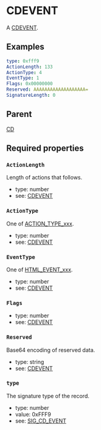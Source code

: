 <!--
   Copyright 2023 HCL America, Inc.

   Licensed under the Apache License, Version 2.0 (the "License"); you may not
   use this file except in compliance with the License. You may obtain a copy of
   the License at

       http://www.apache.org/licenses/LICENSE-2.0

   Unless required by applicable law or agreed to in writing, software
   distributed under the License is distributed on an "AS IS" BASIS, WITHOUT
   WARRANTIES OR CONDITIONS OF ANY KIND, either express or implied. See the
   License for the specific language governing permissions and limitations under
   the License.
-->

# CDEVENT

A
[CDEVENT](https://opensource.hcltechsw.com/domino-c-api-docs/reference/Data/CDEVENT/).

## Examples
```yaml
type: 0xfff9
ActionLength: 133
ActionType: 4
EventType: 1
Flags: 0x00000000
Reserved: AAAAAAAAAAAAAAAAAAA=
SignatureLength: 0
```

## Parent
[CD](./cd-v1.md)

## Required properties

### `ActionLength`
Length of actions that follows.
* type: number
* see:
[CDEVENT](https://opensource.hcltechsw.com/domino-c-api-docs/reference/Data/CDEVENT/)

### `ActionType`
One of
[ACTION_TYPE_xxx](https://opensource.hcltechsw.com/domino-c-api-docs/reference/Symb/ACTION_TYPE_xxx/).
* type: number
* see:
[CDEVENT](https://opensource.hcltechsw.com/domino-c-api-docs/reference/Data/CDEVENT/)

### `EventType`
One of
[HTML_EVENT_xxx](https://opensource.hcltechsw.com/domino-c-api-docs/reference/Symb/HTML_EVENT_xxx/).
* type: number
* see:
[CDEVENT](https://opensource.hcltechsw.com/domino-c-api-docs/reference/Data/CDEVENT/)

### `Flags`
* type: number
* see:
[CDEVENT](https://opensource.hcltechsw.com/domino-c-api-docs/reference/Data/CDEVENT/)

### `Reserved`
Base64 encoding of reserved data.
* type: string
* see:
[CDEVENT](https://opensource.hcltechsw.com/domino-c-api-docs/reference/Data/CDEVENT/)

### `type`
The signature type of the record.
* type: number
* value: 0xFFF9
* see:
[SIG_CD_EVENT](https://opensource.hcltechsw.com/domino-c-api-docs/reference/Symb/SIG_CD_xxx/)
